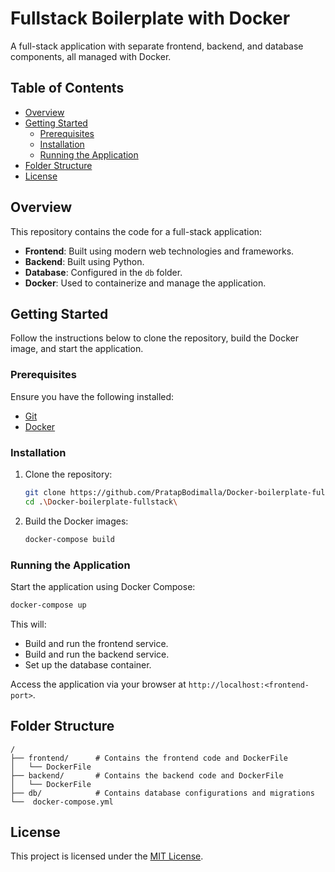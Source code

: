 # Fullstack Boilerplate with Docker

A full-stack application with separate frontend, backend, and database components, all managed with Docker.

## Table of Contents

- [Overview](#overview)
- [Getting Started](#getting-started)
  - [Prerequisites](#prerequisites)
  - [Installation](#installation)
  - [Running the Application](#running-the-application)
- [Folder Structure](#folder-structure)
- [License](#license)

## Overview

This repository contains the code for a full-stack application:

- **Frontend**: Built using modern web technologies and frameworks.
- **Backend**: Built using Python.
- **Database**: Configured in the `db` folder.
- **Docker**: Used to containerize and manage the application.

## Getting Started

Follow the instructions below to clone the repository, build the Docker image, and start the application.

### Prerequisites

Ensure you have the following installed:

- [Git](https://git-scm.com/)
- [Docker](https://www.docker.com/)

### Installation

1. Clone the repository:

   ```bash
   git clone https://github.com/PratapBodimalla/Docker-boilerplate-fullstack.git
   cd .\Docker-boilerplate-fullstack\
   ```

2. Build the Docker images:

   ```bash
   docker-compose build
   ```

### Running the Application

Start the application using Docker Compose:

```bash
docker-compose up
```

This will:

- Build and run the frontend service.
- Build and run the backend service.
- Set up the database container.

Access the application via your browser at `http://localhost:<frontend-port>`.

## Folder Structure

```plaintext
/
├── frontend/      # Contains the frontend code and DockerFile
│   └── DockerFile
├── backend/       # Contains the backend code and DockerFile
│   └── DockerFile
├── db/            # Contains database configurations and migrations
└──  docker-compose.yml
```

## License

This project is licensed under the [MIT License](LICENSE).

